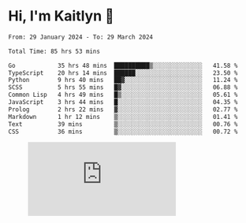 # Hi, I'm Kaitlyn 👋
<!--START_SECTION:waka-->

```txt
From: 29 January 2024 - To: 29 March 2024

Total Time: 85 hrs 53 mins

Go            35 hrs 48 mins  ██████████▒░░░░░░░░░░░░░░   41.58 %
TypeScript    20 hrs 14 mins  ██████░░░░░░░░░░░░░░░░░░░   23.50 %
Python        9 hrs 40 mins   ██▓░░░░░░░░░░░░░░░░░░░░░░   11.24 %
SCSS          5 hrs 55 mins   █▓░░░░░░░░░░░░░░░░░░░░░░░   06.88 %
Common Lisp   4 hrs 49 mins   █▒░░░░░░░░░░░░░░░░░░░░░░░   05.61 %
JavaScript    3 hrs 44 mins   █░░░░░░░░░░░░░░░░░░░░░░░░   04.35 %
Prolog        2 hrs 22 mins   ▓░░░░░░░░░░░░░░░░░░░░░░░░   02.77 %
Markdown      1 hr 12 mins    ▒░░░░░░░░░░░░░░░░░░░░░░░░   01.41 %
Text          39 mins         ▒░░░░░░░░░░░░░░░░░░░░░░░░   00.76 %
CSS           36 mins         ▒░░░░░░░░░░░░░░░░░░░░░░░░   00.72 %
```

<!--END_SECTION:waka-->

<figure><embed src="https://wakatime.com/share/@018d58bc-3d22-46c9-b2d7-4ed36fb8172d/243b5d9b-77cd-4133-89ff-dcc8f225fa18.svg"></embed></figure>
